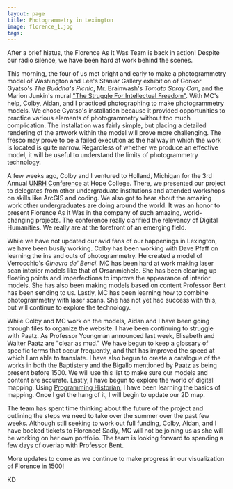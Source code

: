 ```yaml
---
layout: page
title: Photogrammetry in Lexington
image: florence_1.jpg
tags:
---
```


After a brief hiatus, the Florence As It Was Team is back in action! Despite our radio silence, we have been hard at work behind the scenes.  <!-- more -->

This morning, the four of us met bright and early to make a photogrammetry model of Washington and Lee's Staniar Gallery exhibition of Gonkor Gyatso's *The Buddha's Picnic*, Mr. Brainwash's *Tomato Spray Can*, and the Marion Junkin's mural ["The Struggle For Intellectual Freedom"](http://thestruggleforintellectualfreedom.academic.wlu.edu/). With MC's help, Colby, Aidan, and I practiced photographing to make photogrammetry models. We chose Gyatso's installation because it provided opportunities to practice various elements of photogrammetry without too much complication. The installation was fairly simple, but placing a detailed rendering of the artwork within the model will prove more challenging. The fresco may prove to be a failed execution as the hallway in which the work is located is quite narrow. Regardless of whether we produce an effective model, it will be useful to understand the limits of photogrammetry technology.

A few weeks ago, Colby and I ventured to Holland, Michigan for the 3rd Annual [UNRH Conference](http://unrh.org/) at Hope College. There, we presented our project to delegates from other undergraduate institutions and attended workshops on skills like ArcGIS and coding. We also got to hear about the amazing work other undergraduates are doing around the world. It was an honor to present Florence As It Was in the company of such amazing, world-changing projects. The conference really clarified the relevancy of Digital Humanities. We really are at the forefront of an emerging field.

While we have not updated our avid fans of our happenings in Lexington, we have been busily working. Colby has been working with Dave Pfaff on learning the ins and outs of photogrammetry. He created a model of Verrocchio's *Ginevra de' Benci*. MC has been hard at work making laser scan interior models like that of Orsanmichele. She has been cleaning up floating points and imperfections to improve the appearance of interior models. She has also been making models based on content Professor Bent has been sending to us. Lastly, MC has been learning how to combine photogrammetry with laser scans. She has not yet had success with this, but will continue to explore the technology.

While Colby and MC work on the models, Aidan and I have been going through files to organize the website. I have been continuing to struggle with Paatz. As Professor Youngman announced last week, Elisabeth and Walter Paatz are "clear as mud." We have begun to keep a glossary of specific terms that occur frequently, and that has improved the speed at which I am able to translate. I have also begun to create a catalogue of the works in both the Baptistery and the Bigallo mentioned by Paatz as being present before 1500. We will use this list to make sure our models and content are accurate. Lastly, I have begun to explore the world of digital mapping. Using [Programming Historian](https://programminghistorian.org/lessons/), I have been learning the basics of mapping. Once I get the hang of it, I will begin to update our 2D map.

The team has spent time thinking about the future of the project and outlining the steps we need to take over the summer over the past few weeks. Although still seeking to work out full funding, Colby, Aidan, and I have booked tickets to Florence! Sadly, MC will not be joining us as she will be working on her own portfolio. The team is looking forward to spending a few days of overlap with Professor Bent.

More updates to come as we continue to make progress in our visualization of Florence in 1500!

KD
